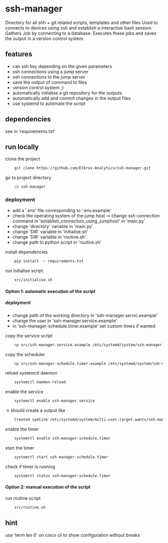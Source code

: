 # ssh-manager
Directory for all shh + git related scripts, templates and other files
Used to connects to devices using ssh and establish a interactive bash session.
Gathers Job by connecting to a database. Executes these jobs and saves the output in a version control system.


## features

  - can ssh key depending on the given parameters
  - ssh connections using a jump server
  - ssh connections to the jump server
  - save the output of command to files
  - version control system ;)
  - automatically initialise a git repository for the outputs
  - automatically add and commit changes in the output files
  - use systemd to automate the script

## dependencies

see in 'requirements.txt'

## run locally

clone the project

```bash
    git clone https://github.com/Elbrus-Analytics/ssh-manager.git
```

go to project directory

```bash
    cd ssh-manager
```

### deployment
  - add a '.env' file corresponding to '.env.example'
  - check the operating system of the jump host -> change ssh connection command in 'establish_connection_using_jumphost' in 'main.py'
  - change 'directory' variable in 'main.py'
  - change 'DIR' variable in 'initialise.sh'
  - change 'DIR' variable in 'routine.sh'
  - change path to python script in 'routine.sh'

install dependencies

```bash
    pip install -r requirements.txt
```

run initialise script

```bash
    src/initialise.sh
```

#### Option 1: automatic execution of the script

##### deployment
  - change path of the working directory in 'ssh-manager.servic.example'
  - change the user in 'ssh-manager.service.example'
  - in 'ssh-manager-schedule.timer.example' set custom times if wanted

copy the service script

```bash
    cp src/ssh-manager.service.example /etc/systemd/system/ssh-manager.service
```

copy the scheduler

```bash
    cp src/ssh-manager-schedule.timer.example /etc/systemd/system/ssh-manager-schedule.timer
```

reload systemctl daemon

```bash
    systemctl daemon-reload
```

enable the service

```bash
    systemctl enable ssh-manager.service
```
-> should create a output like 

```bash
    Created symlink /etc/systemd/system/multi-user.target.wants/ssh-manager.service → /etc/systemd/system/ssh-manager.service.
```

enable the timer

```bash
    systemctl enable ssh-manager-schedule.timer
```

start the timer

```bash
    systemctl start ssh-manager-schedule.timer
```

check if timer is running

```bash
    systemctl status ssh-manager-schedule.timer
```

#### Option 2: manual execution of the script

run routine script

```bash
    src/routine.sh
```

## hint
use 'term len 0' on cisco cli to show configuration without breaks
